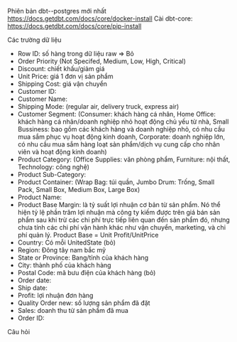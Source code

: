 Phiên bản dbt--postgres mới nhất https://docs.getdbt.com/docs/core/docker-install
Cài dbt-core: https://docs.getdbt.com/docs/core/pip-install

Các trường dữ liệu
- Row ID: số hàng trong dữ liệu raw => Bỏ
- Order Priority (Not Specifed, Medium, Low, High, Critical)
- Discount: chiết khấu/giảm giá
- Unit Price: giá 1 đơn vị sản phẩm
- Shipping Cost: giá vận chuyển
- Customer ID:
- Customer Name: 
- Shipping Mode: (regular air, delivery truck, express air)
- Customer Segment: (Consumer: khách hàng cá nhân, Home Office: khách hàng cá nhân/doanh nghiệp nhỏ hoạt động chủ yếu từ nhà, Small Bussiness: bao gồm các khách hàng và doanh nghiệp nhỏ, có nhu cầu mua sắm phục vụ hoạt động kinh doanh, Corporate: doanh nghiệp lớn, có nhu cầu mua sắm hàng loạt sản phẩm/dịch vụ cung cấp cho nhân viên và hoạt động kinh doanh)
- Product Category: (Office Supplies: văn phòng phẩm, Furniture: nội thất, Technology: công nghệ)
- Product Sub-Category: 
- Product Container: (Wrap Bag: túi quần, Jumbo Drum: Trống, Small Pack, Small Box, Medium Box, Large Box)
- Product Name: 
- Product Base Margin: là tỷ suất lợi nhuận cơ bản từ sản phẩm. Nó thể hiện tỷ lệ phần trăm lợi nhuận mà công ty kiếm được trên giá bán sản phẩm sau khi trừ các chi phí trực tiếp liên quan đến sản phẩm đó, nhưng chưa tính các chi phí vận hành khác như vận chuyển, marketing, và chi phí quản lý.
    Product Base = Unit Profit/UnitPrice
- Country: Có mỗi UnitedState (bỏ)
- Region: Đông tây nam bắc mỹ
- State or Province: Bang/tỉnh của khách hàng
- City: thành phố của khách hàng
- Postal Code: mã bưu điện của khách hàng (bỏ)
- Order date:
- Ship date: 
- Profit: lợi nhuận đơn hàng
- Quality Order new: số lượng sản phẩm đã đặt
- Sales: doanh thu từ sản phẩm đã mua
- Order ID: 

Câu hỏi